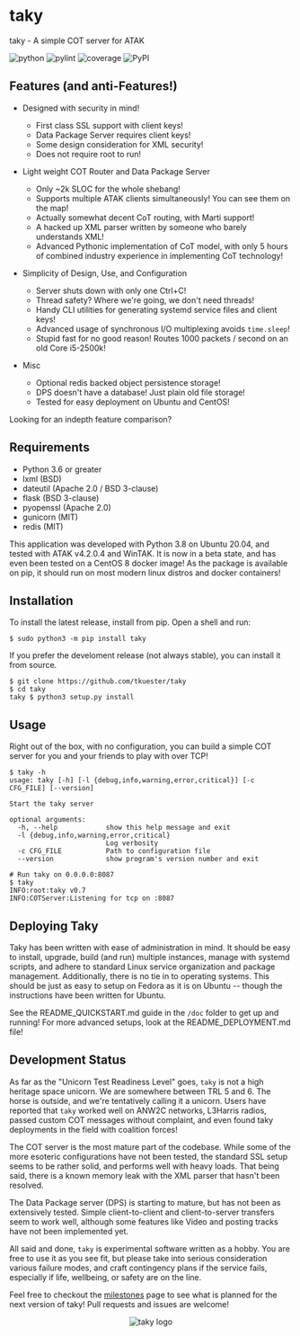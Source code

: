 # taky

taky - A simple COT server for ATAK

![python](https://img.shields.io/badge/python-3.6%7C3.7%7C3.8-black)
![pylint](https://img.shields.io/endpoint?url=https://gist.githubusercontent.com/tkuester/b8b273c056ed05901cfc671070e875ed/raw/taky-pylint-shieldsio.json)
![coverage](https://img.shields.io/endpoint?url=https://gist.githubusercontent.com/tkuester/c7e215b2645a1b63b07f12eff8f13fdb/raw/taky-coverage-shieldsio.json)
![PyPI](https://img.shields.io/pypi/v/taky)

## Features (and anti-Features!)

 * Designed with security in mind!
   * First class SSL support with client keys!
   * Data Package Server requires client keys!
   * Some design consideration for XML security!
   * Does not require root to run!

 * Light weight COT Router and Data Package Server
   * Only ~2k SLOC for the whole shebang!
   * Supports multiple ATAK clients simultaneously! You can see them on the map!
   * Actually somewhat decent CoT routing, with Marti support!
   * A hacked up XML parser written by someone who barely understands XML!
   * Advanced Pythonic implementation of CoT model, with only 5 hours of combined
     industry experience in implementing CoT technology!

 * Simplicity of Design, Use, and Configuration
   * Server shuts down with only one Ctrl+C!
   * Thread safety? Where we're going, we don't need threads!
   * Handy CLI utilities for generating systemd service files and client keys!
   * Advanced usage of synchronous I/O multiplexing avoids `time.sleep`!
   * Stupid fast for no good reason! Routes 1000 packets / second on an old
     Core i5-2500k!

 * Misc
   * Optional redis backed object persistence storage!
   * DPS doesn't have a database! Just plain old file storage!
   * Tested for easy deployment on Ubuntu and CentOS!

Looking for an indepth feature comparison?

## Requirements

 * Python 3.6 or greater
 * lxml (BSD)
 * dateutil (Apache 2.0 / BSD 3-clause)
 * flask (BSD 3-clause)
 * pyopenssl (Apache 2.0)
 * gunicorn (MIT)
 * redis (MIT)

This application was developed with Python 3.8 on Ubuntu 20.04, and tested with
ATAK v4.2.0.4 and WinTAK. It is now in a beta state, and has even been tested
on a CentOS 8 docker image! As the package is available on pip, it should run
on most modern linux distros and docker containers!

## Installation

To install the latest release, install from pip. Open a shell and run:

```
$ sudo python3 -m pip install taky
```

If you prefer the develoment release (not always stable), you can install it
from source.

```
$ git clone https://github.com/tkuester/taky
$ cd taky
taky $ python3 setup.py install
```

## Usage

Right out of the box, with no configuration, you can build a simple COT server
for you and your friends to play with over TCP!

```
$ taky -h
usage: taky [-h] [-l {debug,info,warning,error,critical}] [-c CFG_FILE] [--version]

Start the taky server

optional arguments:
  -h, --help            show this help message and exit
  -l {debug,info,warning,error,critical}
                        Log verbosity
  -c CFG_FILE           Path to configuration file
  --version             show program's version number and exit

# Run taky on 0.0.0.0:8087
$ taky
INFO:root:taky v0.7
INFO:COTServer:Listening for tcp on :8087
```

## Deploying Taky

Taky has been written with ease of administration in mind. It should be easy to
install, upgrade, build (and run) multiple instances, manage with systemd
scripts, and adhere to standard Linux service organization and package
management. Additionally, there is no tie in to operating systems. This should
be just as easy to setup on Fedora as it is on Ubuntu -- though the
instructions have been written for Ubuntu.

See the README_QUICKSTART.md guide in the `/doc` folder to get up and running!
For more advanced setups, look at the README_DEPLOYMENT.md file!

## Development Status

As far as the "Unicorn Test Readiness Level" goes, `taky` is not a high
heritage space unicorn. We are somewhere between TRL 5 and 6. The horse is
outside, and we're tentatively calling it a unicorn. Users have reported that
`taky` worked well on ANW2C networks, L3Harris radios, passed custom COT
messages without complaint, and even found taky deployments in the field with
coalition forces!

The COT server is the most mature part of the codebase. While some of the more
esoteric configurations have not been tested, the standard SSL setup seems to
be rather solid, and performs well with heavy loads. That being said, there is
a known memory leak with the XML parser that hasn't been resolved.

The Data Package server (DPS) is starting to mature, but has not been as
extensively tested. Simple client-to-client and client-to-server transfers seem
to work well, although some features like Video and posting tracks have not
been implemented yet.

All said and done, `taky` is experimental software written as a hobby. You are
free to use it as you see fit, but please take into serious consideration
various failure modes, and craft contingency plans if the service fails,
especially if life, wellbeing, or safety are on the line.

Feel free to checkout the
[milestones](https://github.com/tkuester/taky/milestones) page to see what is
planned for the next version of taky! Pull requests and issues are welcome!

<p align="center">
  <img src="https://raw.githubusercontent.com/tkuester/taky/main/doc/taky.png" alt="taky logo" />
</p>

